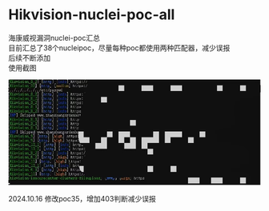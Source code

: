 # Hikvision-nuclei-poc-all
海康威视漏洞nuclei-poc汇总  
目前汇总了38个nucleipoc，尽量每种poc都使用两种匹配器，减少误报  
后续不断添加  
使用截图


![image](https://github.com/YanXi9999/Hikvision-nuclei-poc-all/blob/main/9767f83530934d7c060a5e974e85786.jpg)  

2024.10.16 修改poc35，增加403判断减少误报
